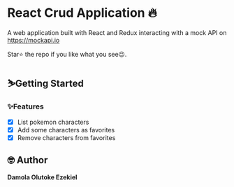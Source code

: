 # React Crud Application 🔥
A web application built with React and Redux interacting with a mock API on https://mockapi.io


Star⭐ the repo if you like what you see😉.

## ⛷️Getting Started

### ✨Features

- [x] List pokemon characters
- [x] Add some characters as favorites
- [x] Remove characters from favorites

## 🤓 Author

**Damola Olutoke Ezekiel** 